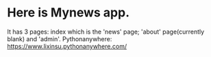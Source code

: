 # Here is Mynews app. 
It has 3 pages: index which is the 'news' page; 'about' page(currently blank) and 'admin'.
Pythonanywhere: https://www.lixinsu.pythonanywhere.com/
